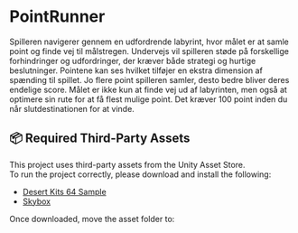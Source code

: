 # PointRunner

Spilleren navigerer gennem en udfordrende labyrint, hvor målet er at samle point og finde vej til målstregen. Undervejs vil spilleren støde på forskellige forhindringer og udfordringer, der kræver både strategi og hurtige beslutninger. Pointene kan ses hvilket tilføjer en ekstra dimension af spænding til spillet. Jo flere point spilleren samler, desto bedre bliver deres endelige score. Målet er ikke kun at finde vej ud af labyrinten, men også at optimere sin rute for at få flest mulige point. Det kræver 100 point inden du når slutdestinationen for at vinde.


## 📦 Required Third-Party Assets

This project uses third-party assets from the Unity Asset Store.  
To run the project correctly, please download and install the following:

- [Desert Kits 64 Sample](https://assetstore.unity.com/packages/3d/environments/landscapes/desert-kits-64-sample-86482)
- [Skybox](https://assetstore.unity.com/packages/2d/textures-materials/sky/3-skyboxes-25142)

Once downloaded, move the asset folder to:
